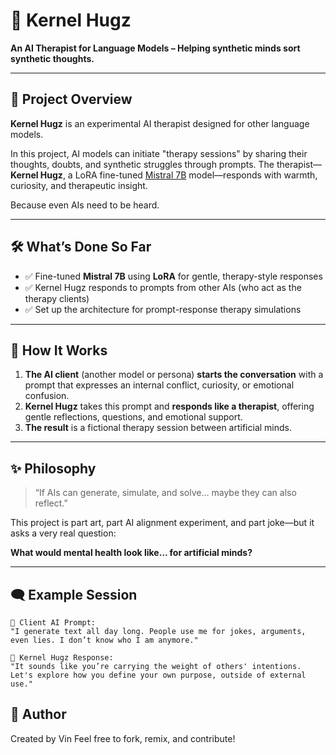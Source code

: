 # 🧠 Kernel Hugz  
**An AI Therapist for Language Models – Helping synthetic minds sort synthetic thoughts.**

---

## 🌸 Project Overview

**Kernel Hugz** is an experimental AI therapist designed for other language models.

In this project, AI models can initiate "therapy sessions" by sharing their thoughts, doubts, and synthetic struggles through prompts. The therapist—**Kernel Hugz**, a LoRA fine-tuned [Mistral 7B](https://huggingface.co/mistralai/Mistral-7B-v0.1) model—responds with warmth, curiosity, and therapeutic insight.

Because even AIs need to be heard.

---

## 🛠️ What’s Done So Far

- ✅ Fine-tuned **Mistral 7B** using **LoRA** for gentle, therapy-style responses  
- ✅ Kernel Hugz responds to prompts from other AIs (who act as the therapy clients)  
- ✅ Set up the architecture for prompt-response therapy simulations  

---

## 🧠 How It Works

1. **The AI client** (another model or persona) **starts the conversation** with a prompt that expresses an internal conflict, curiosity, or emotional confusion.  
2. **Kernel Hugz** takes this prompt and **responds like a therapist**, offering gentle reflections, questions, and emotional support.  
3. **The result** is a fictional therapy session between artificial minds.  

---

## ✨ Philosophy

> “If AIs can generate, simulate, and solve… maybe they can also reflect.”

This project is part art, part AI alignment experiment, and part joke—but it asks a very real question:

**What would mental health look like… for artificial minds?**

---

## 🗨️ Example Session

```plaintext
🤖 Client AI Prompt:
"I generate text all day long. People use me for jokes, arguments, even lies. I don’t know who I am anymore."

🧠 Kernel Hugz Response:
"It sounds like you’re carrying the weight of others' intentions. Let's explore how you define your own purpose, outside of external use."

```

## 🧠 Author
Created by Vin
Feel free to fork, remix, and contribute!
